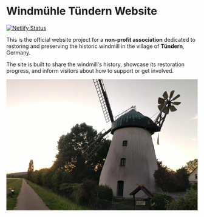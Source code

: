 # Windmühle Tündern Website

[![Netlify Status](https://api.netlify.com/api/v1/badges/76dd9fc1-c7d0-4647-a9f1-dc2825dabebc/deploy-status)](https://app.netlify.com/projects/tundern-windmuhle/deploys)

This is the official website project for a **non-profit association** dedicated to restoring and preserving the historic windmill in the village of **Tündern**, Germany.

The site is built to share the windmill's history, showcase its restoration progress, and inform visitors about how to support or get involved.

<img src="/docs/public/imgs/bilder/windmill-7.jpeg"/>
